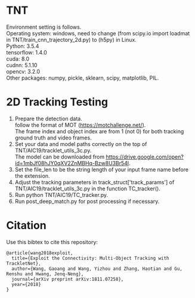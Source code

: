 # TNT
Environment setting is follows. <br />
Operating system: windows, need to change (from scipy.io import loadmat in TNT/train_cnn_trajectory_2d.py) to (h5py) in Linux. <br />
Python: 3.5.4 <br />
tensorflow: 1.4.0 <br />
cuda: 8.0 <br />
cudnn: 5.1.10 <br />
opencv: 3.2.0 <br />
Other packages: numpy, pickle, sklearn, scipy, matplotlib, PIL. <br />

# 2D Tracking Testing
1. Prepare the detection data. <br />
follow the format of MOT (https://motchallenge.net/). <br />
The frame index and object index are from 1 (not 0) for both tracking ground truth and video frames. <br />
2. Set your data and model paths correctly on the top of TNT/AIC19/tracklet_utils_3c.py. <br />
The model can be downloaded from https://drive.google.com/open?id=1mbJf08hJY0qXV2ZnMBHq-Bzw8U3Br54l. <br />
3. Set the file_len to be the string length of your input frame name before the extension. <br />
4. Adjust the tracking parameters in track_struct['track_params'] of TNT/AIC19/tracklet_utils_3c.py in the function TC_tracker(). <br />
5. Run python TNT/AIC19/TC_tracker.py. <br />
6. Run post_deep_match.py for post processing if necessary.
# Citation
Use this bibtex to cite this repository:
```
@article{wang2018exploit,
  title={Exploit the Connectivity: Multi-Object Tracking with TrackletNet},
  author={Wang, Gaoang and Wang, Yizhou and Zhang, Haotian and Gu, Renshu and Hwang, Jenq-Neng},
  journal={arXiv preprint arXiv:1811.07258},
  year={2018}
}
```
